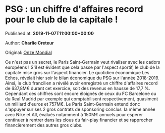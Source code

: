 
# PSG : un chiffre d'affaires record pour le club de la capitale !

Published at: **2019-11-07T11:00:00+00:00**

Author: **Charlie Creteur**

Original: [Onze Mondial](http://www.onzemondial.com/footoir/psg-un-chiffre-d-affaires-record-pour-le-club-de-la-capitale-201865)

Ce n'est pas un secret, le Paris Saint-Germain veut rivaliser avec les cadors européens ! S'il est évident que cela passe par l'aspect sportif, le club de la capitale mise gros sur l'aspect financier. Le quotidien économique Les Echos, révélait hier soir le bilan économique du PSG sur l'année 2018-2019. Ainsi, le club francilien a révélé avoir enregistré un chiffre d'affaires record de 637,8M€ durant cet exercice, soit des revenus en hausse de 17,7 %.
Cependant ces chiffres sont encore éloignés de ceux du FC Barcelone ou du Real Madrid par exemple qui comptabilisent respectivement, quasiment un milliard d'euros et 757M€. Le Paris Saint-Germain entend donc s'appuyer sur ses 2 gros contrats de sponsoring conclus  la même année avec Nike et All, évalués notamment à 150M€ annuels pour espérer continuer à rentrer dans les clous du fair-play financier et se rapprocher financièrement des autres gros clubs.
